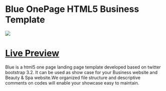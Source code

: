 Blue OnePage HTML5 Business Template
========
<img src="https://cloud.githubusercontent.com/assets/10640964/5987921/7650444a-a970-11e4-91e4-6f53baebca99.jpg" />

<a href="http://themefisher.com/download/blue-one-page-business-template/">Live Preview</a>
========
Blue is a html5 one page landing page template developed based on twitter bootstrap 3.2. It can be used as show case for your Business website and Beauty &amp; Spa website.We organized file structure and descriptive comments on codes will enable your showcase easy to maintain.
